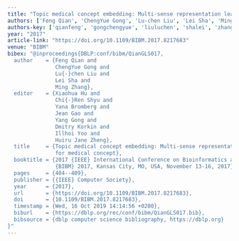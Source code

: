 ```yaml
---
title: "Topic medical concept embedding: Multi-sense representation learning for medical concept"
authors: ['Feng Qian', 'ChengYue Gong', 'Lu-chen Liu', 'Lei Sha', 'Ming Zhang 0004']
authors-key: ['qianfeng', 'gongchengyue', 'liuluchen', 'shalei', 'zhangming']
year: "2017"
article-link: "https://doi.org/10.1109/BIBM.2017.8217683"
venue: "BIBM"
bibex: "@inproceedings{DBLP:conf/bibm/QianGLS017,
  author    = {Feng Qian and
               ChengYue Gong and
               Lu{-}chen Liu and
               Lei Sha and
               Ming Zhang},
  editor    = {Xiaohua Hu and
               Chi{-}Ren Shyu and
               Yana Bromberg and
               Jean Gao and
               Yang Gong and
               Dmitry Korkin and
               Illhoi Yoo and
               Huiru Jane Zheng},
  title     = {Topic medical concept embedding: Multi-sense representation learning
               for medical concept},
  booktitle = {2017 {IEEE} International Conference on Bioinformatics and Biomedicine,
               {BIBM} 2017, Kansas City, MO, USA, November 13-16, 2017},
  pages     = {404--409},
  publisher = {{IEEE} Computer Society},
  year      = {2017},
  url       = {https://doi.org/10.1109/BIBM.2017.8217683},
  doi       = {10.1109/BIBM.2017.8217683},
  timestamp = {Wed, 16 Oct 2019 14:14:56 +0200},
  biburl    = {https://dblp.org/rec/conf/bibm/QianGLS017.bib},
  bibsource = {dblp computer science bibliography, https://dblp.org}
}"
---
```

